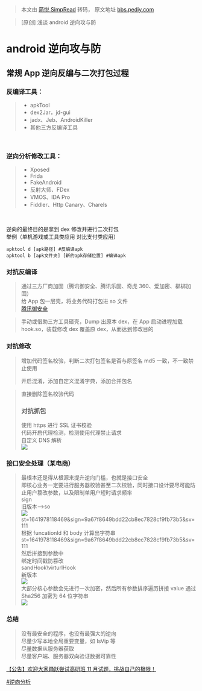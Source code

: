 > 本文由 [简悦 SimpRead](http://ksria.com/simpread/) 转码， 原文地址 [bbs.pediy.com](https://bbs.pediy.com/thread-271311.htm)

> [原创] 浅谈 android 逆向攻与防

android 逆向攻与防
=============

常规 App 逆向反编与二次打包过程
------------------

### 反编译工具：

> *   apkTool
> *   dex2Jar，jd-gui
> *   jadx、Jeb、AndroidKiller
> *   其他三方反编译工具

 

### 逆向分析修改工具：

> *   Xposed
> *   Frida
> *   FakeAndroid
> *   反射大师、FDex
> *   VMOS、IDA Pro
> *   Fiddler、Http Canary、Charels

 

逆向的最终目的是拿到 dex 修改并进行二次打包  
举例（单机游戏或工具类应用 对比支付类应用）

```
apktool d [apk路径] #反编译apk
apktool b [apk文件夹] [新的apk存储位置] #编译apk

```

### 对抗反编译

> 通过三方厂商加固（腾讯御安全、腾讯乐固、奇虎 360、爱加密、梆梆加固）  
> 给 App 包一层壳，将业务代码打包进 so 文件  
> [腾讯御安全](https://console.cloud.tencent.com/ms/index#)

> 手动或借助三方工具砸壳，Dump 出原本 dex，在 App 启动进程加载 hook.so，装载修改 dex 覆盖原 dex，从而达到修改目的

### 对抗修改

> 增加代码签名校验，判断二次打包签名是否与原签名 md5 一致，不一致禁止使用
> 
> 开启混淆，添加自定义混淆字典，添加合并包名

> 直接删除签名校验代码
> 
> ### 对抗抓包
> 
> 使用 https 进行 SSL 证书校验  
> 代码开启代理检测，检测使用代理禁止请求  
> 自定义 DNS 解析  
> ![](https://i.niupic.com/images/2022/01/12/9TcY.png)

### [](#接口安全处理（某电商）)接口安全处理（某电商）

> 最根本还是得从根源来提升逆向门槛，也就是接口安全  
> 即核心业务一定要进行服务器校验甚至二次校验，同时接口设计要尽可能防止用户篡改参数，以及限制单用户短时请求频率  
> sign  
> 旧版本——>so  
> ![](https://gitee.com/yue7/ZxlPub/raw/master/img/%E4%BA%AC%E4%B8%9C%E8%80%81%E7%89%88%E6%9C%AC%E7%AD%BE%E5%90%8D11.png)  
> st=1641978118469&sign=9a67f8649bdd22cb8ec7828cf9fb73b5&sv=111  
> 根据 funcationId 和 body 计算出字符串 st=1641978118469&sign=9a67f8649bdd22cb8ec7828cf9fb73b5&sv=111  
> 然后拼接到参数中  
> 绑定时间戳防篡改  
> sandHook\virturlHook  
> 新版本  
> ![](https://gitee.com/yue7/ZxlPub/raw/master/img/%E4%BA%AC%E4%B8%9C%E6%96%B0%E7%89%88%E6%9C%AC%E7%AD%BE%E5%90%8D.png)  
> 大部分核心参数会先进行一次加密，然后所有参数排序遍历拼接 value 通过 Sha256 加密为 64 位字符串  
> ![](https://i.niupic.com/images/2022/01/12/9TcW.png)

### 总结

> 没有最安全的程序，也没有最强大的逆向  
> 尽量少写本地全局重要变量，如 IsVip 等  
> 尽量数据从服务器获取  
> 尽量客户端、服务器双向验证数据可靠性

[【公告】欢迎大家踊跃尝试高研班 11 月试题，挑战自己的极限！](https://bbs.pediy.com/thread-270220.htm)

[#逆向分析](forum-161-1-118.htm)